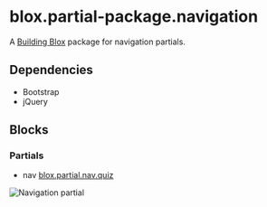# blox.partial-package.navigation

A [Building Blox](https://github.com/Building-Blox/building-blox) package for navigation partials.

## Dependencies
- Bootstrap
- jQuery

## Blocks
### Partials
- nav [blox.partial.nav.quiz](https://github.com/richjava/blox.partial.nav.quiz)

![Navigation partial](https://building-blox.s3.amazonaws.com/quiz/header-partial.PNG)